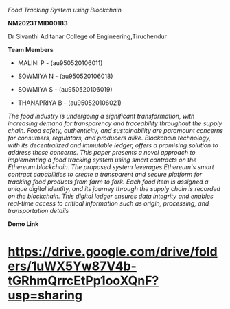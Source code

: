 *Food Tracking System using Blockchain*

**NM2023TMID00183**

Dr Sivanthi Aditanar College of Engineering,Tiruchendur

**Team Members**
+ MALINI P -  (au950520106011)
* SOWMIYA N - (au950520106018)
- SOWMIYA S - (au950520106019)
+ THANAPRIYA B - (au950520106021)
  
_The food industry is undergoing a significant transformation, with increasing demand for transparency and traceability throughout the supply chain. Food safety, authenticity, and sustainability are paramount concerns for consumers, regulators, and producers alike. Blockchain technology, with its decentralized and immutable ledger, offers a promising solution to address these concerns. This paper presents a novel approach to implementing a food tracking system using smart contracts on the Ethereum blockchain.
The proposed system leverages Ethereum's smart contract capabilities to create a transparent and secure platform for tracking food products from farm to fork. Each food item is assigned a unique digital identity, and its journey through the supply chain is recorded on the blockchain. This digital ledger ensures data integrity and enables real-time access to critical information such as origin, processing, and transportation details_

**Demo Link**
 # https://drive.google.com/drive/folders/1uWX5Yw87V4b-tGRhmQrrcEtPp1ooXQnF?usp=sharing
